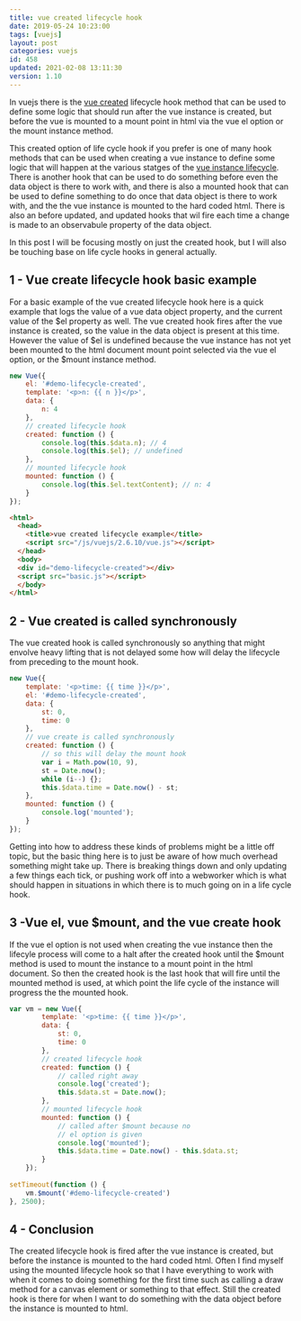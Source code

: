 ```yaml
---
title: vue created lifecycle hook
date: 2019-05-24 10:23:00
tags: [vuejs]
layout: post
categories: vuejs
id: 458
updated: 2021-02-08 13:11:30
version: 1.10
---
```


In vuejs there is the [vue created](https://vuejs.org/v2/api/#created) lifecycle hook method that can be used to define some logic that should run after the vue instance is created, but before the vue is mounted to a mount point in html via the vue el option or the mount instance method. 

This created option of life cycle hook if you prefer is one of many hook methods that can be used when creating a vue instance to define some logic that will happen at the various statges of the [vue instance lifecycle](https://vuejs.org/v2/guide/instance.html#Instance-Lifecycle-Hooks). There is another hook that can be used to do something before even the data object is there to work with, and there is also a mounted hook that can be used to define something to do once that data object is there to work with, and the the vue instance is mounted to the hard coded html. There is also an before updated, and updated hooks that wil fire each time a change is made to an observabule property of the data object.

In this post I will be focusing mostly on just the created hook, but I will also be touching base on life cycle hooks in general actually.

<!-- more -->

## 1 - Vue create lifecycle hook basic example

For a basic example of the vue created lifecycle hook here is a quick example that logs the value of a vue data object property, and the current value of the $el property as well. The vue created hook fires after the vue instance is created, so the value in the data object is present at this time. However the value of $el is undefined because the vue instance has not yet been mounted to the html document mount point selected via the vue el option, or the $mount instance method.

```js
new Vue({
    el: '#demo-lifecycle-created',
    template: '<p>n: {{ n }}</p>',
    data: {
        n: 4
    },
    // created lifecycle hook
    created: function () {
        console.log(this.$data.n); // 4
        console.log(this.$el); // undefined
    },
    // mounted lifecycle hook
    mounted: function () {
        console.log(this.$el.textContent); // n: 4
    }
});
```

```html
<html>
  <head>
    <title>vue created lifecycle example</title>
    <script src="/js/vuejs/2.6.10/vue.js"></script>
  </head>
  <body>
  <div id="demo-lifecycle-created"></div>
  <script src="basic.js"></script>
  </body>
</html>
```

## 2 - Vue created is called synchronously

The vue created hook is called synchronously so anything that might envolve heavy lifting that is not delayed some how will delay the lifecycle from preceding to the mount hook.

```js
new Vue({
    template: '<p>time: {{ time }}</p>',
    el: '#demo-lifecycle-created',
    data: {
        st: 0,
        time: 0
    },
    // vue create is called synchronously
    created: function () {
        // so this will delay the mount hook
        var i = Math.pow(10, 9),
        st = Date.now();
        while (i--) {};
        this.$data.time = Date.now() - st;
    },
    mounted: function () {
        console.log('mounted');
    }
});
```

Getting into how to address these kinds of problems might be a little off topic, but the basic thing here is to just be aware of how much overhead something might take up. There is breaking things down and only updating a few things each tick, or pushing work off into a webworker which is what should happen in situations in which there is to much going on in a life cycle hook.

## 3 -Vue el, vue $mount, and the vue create hook

If the vue el option is not used when creating the vue instance then the lifecyle process will come to a halt after the created hook until the $mount method is used to mount the instance to a mount point in the html document. So then the created hook is the last hook that will fire until the mounted method is used, at which point the life cycle of the instance will progress the the mounted hook.

```js
var vm = new Vue({
        template: '<p>time: {{ time }}</p>',
        data: {
            st: 0,
            time: 0
        },
        // created lifecycle hook
        created: function () {
            // called right away
            console.log('created');
            this.$data.st = Date.now();
        },
        // mounted lifecycle hook
        mounted: function () {
            // called after $mount because no
            // el option is given
            console.log('mounted');
            this.$data.time = Date.now() - this.$data.st;
        }
    });
 
setTimeout(function () {
    vm.$mount('#demo-lifecycle-created')
}, 2500);
```

## 4 - Conclusion

The created lifecycle hook is fired after the vue instance is created, but before the instance is mounted to the hard coded html. Often I find myself using the mounted lifecycle hook so that I have everything to work with when it comes to doing something for the first time such as calling a draw method for a canvas element or something to that effect. Still the created hook is there for when I want to do something with the data object before the instance is mounted to html.
